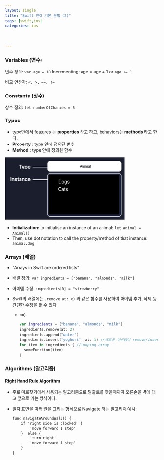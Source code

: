 ```yaml
---
layout: single
title: "Swift 언어 기본 문법 (2)"
tags: [swift,ios]
categories: ios



---
```


### Variables (변수)

변수 정의:  `var age = 18`
Incrementing: age = age + 1 or `age += 1`

비교 연산자: `<, >, ==, !=`

### Constants (상수)

상수 정의: `let numberOfChances = 5`

### Types 

- type안에서 features 는 **properties** 라고 하고, behaviors는  **methods** 라고 한다.
- **Property** : type 안에 정의된 변수
- **Method** : type 안에 정의된 함수

![image-20210704032159488](/assets/images/image-20210704032159488.png)

- **Initialization:** to initialise an instance of an animal: `let animal = Animal()`
- Then, use dot notation to call the property/method of that instance: `animal.dog` 

### Arrays (배열)

- "Arrays in Swift are ordered lists"

- 배열 정의:  `var ingredients = ["banana", "almonds", "milk"]`

- 아이템 수정: `ingredients[0] = "strawberry"`

- Swift의 배열에는 `.remove(at: x)` 와 같은 함수를 사용하여 아이템 추가, 삭제 등 간단한 수정을 할 수 있다

  - ex) 

    ```swift
    var ingredients = ["banana", "almonds", "milk"]
    ingredients.remove(at: 2)
    ingredients.append("water")
    ingredients.insert("yoghurt", at: 1) //새로운 아이템이 remove/insert 되면 그 이후 아이템의 인덱스들은 자동으로 바뀐다.
    for item in ingredients { //looping array
      someFunction(item)
    }
    ```

    

### Algorithms (알고리즘)

#### Right Hand Rule Algorithm

- 주로 미로찾기에서 사용되는 알고리즘으로 탈출로를 찾을때까지 오른손을 벽에 대고 앞으로 가는 방식이다.

- 일자 표면을 따라 원을 그리는 형식으로 Navigate 하는 알고리즘 예시:

  ```pseudocode
  func navigateAroundWall() {
      if 'right side is blocked' {
          'move forward 1 step'
      }  else {
          'turn right'
          'move forward 1 step'
      }
  }
  ```

  

